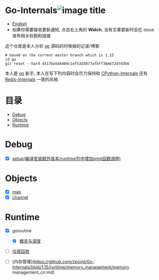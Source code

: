 # Go-Internals![image title](http://www.zpoint.xyz:8080/count/tag.svg?url=github%2Fgo-Internals-CN)
* [English](https://github.com/zpoint/Go-Internals)
* 如果你需要接收更新通知, 点击右上角的 **Watch**, 当有文章更新时会在 issue 发布相关标题和链接

这个仓库是本人分析 [go](https://github.com/golang/go) 源码的时候做的记录/博客

```shell script
# based on the current master branch which is 1.15
cd go
git reset --hard d317ba5d4489c1ef53d3077afbff30eb72d7d3b0
```

本人是 [go](https://github.com/golang/go) 新手, 本人在写下列内容时会尽力保持和 [CPython-Internals](https://github.com/zpoint/CPython-Internals) 还有 [Redis-Internals](https://github.com/zpoint/Redis-Internals) 一致的风格



# 目录

* [Debug](#Debug)
* [Objects](#Objects)
* [Runtime](#Runtime)

# Debug

- [x] [setup(编译安装额外版本/runtime包中增加print函数调用)](https://github.com/zpoint/Go-Internals/blob/1.15/debug/setup/setup_cn.md)

# Objects

- [x] [map](https://github.com/zpoint/Go-Internals/blob/1.15/objects/map/map_cn.md)
- [x] [channel](https://github.com/zpoint/Go-Internals/blob/1.15/objects/chan/chan_cn.md)

# Runtime

- [x] goroutine
	- [x] [概览与调度](https://github.com/zpoint/Go-Internals/blob/1.15/runtime/goroutine/goroutine_cn.md)
- [ ] [垃圾回收](https://github.com/zpoint/Go-Internals/blob/1.15/runtime/gc/gc_cn.md)
- [ ] [内存管理](https://github.com/zpoint/Go-Internals/blob/1.15/runtime/memory_management/memory management_cn.md)

